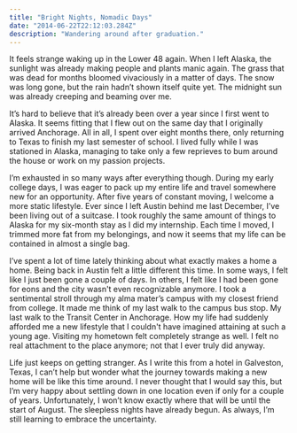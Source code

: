 ```yaml
---
title: "Bright Nights, Nomadic Days"
date: "2014-06-22T22:12:03.284Z"
description: "Wandering around after graduation."
---
```


It feels strange waking up in the Lower 48 again. When I left Alaska, the sunlight was already making people and plants manic again. The grass that was dead for months bloomed vivaciously in a matter of days. The snow was long gone, but the rain hadn’t shown itself quite yet. The midnight sun was already creeping and beaming over me.

It’s hard to believe that it’s already been over a year since I first went to Alaska. It seems fitting that I flew out on the same day that I originally arrived Anchorage. All in all, I spent over eight months there, only returning to Texas to finish my last semester of school. I lived fully while I was stationed in Alaska, managing to take only a few reprieves to bum around the house or work on my passion projects.

I’m exhausted in so many ways after everything though. During my early college days, I was eager to pack up my entire life and travel somewhere new for an opportunity. After five years of constant moving, I welcome a more static lifestyle. Ever since I left Austin behind me last December, I’ve been living out of a suitcase. I took roughly the same amount of things to Alaska for my six-month stay as I did my internship. Each time I moved, I trimmed more fat from my belongings, and now it seems that my life can be contained in almost a single bag.

I’ve spent a lot of time lately thinking about what exactly makes a home a home. Being back in Austin felt a little different this time. In some ways, I felt like I just been gone a couple of days. In others, I felt like I had been gone for eons and the city wasn't even recognizable anymore. I took a sentimental stroll through my alma mater’s campus with my closest friend from college. It made me think of my last walk to the campus bus stop. My last walk to the Transit Center in Anchorage. How my life had suddenly afforded me a new lifestyle that I couldn't have imagined attaining at such a young age. Visiting my hometown felt completely strange as well. I felt no real attachment to the place anymore; not that I ever truly did anyway.

Life just keeps on getting stranger. As I write this from a hotel in Galveston, Texas, I can’t help but wonder what the journey towards making a new home will be like this time around. I never thought that I would say this, but I’m very happy about settling down in one location even if only for a couple of years. Unfortunately, I won’t know exactly where that will be until the start of August. The sleepless nights have already begun. As always, I’m still learning to embrace the uncertainty.
